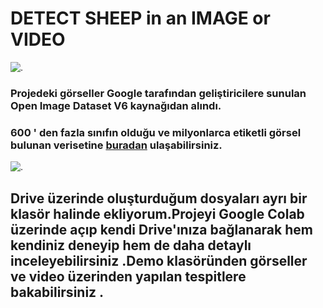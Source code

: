 # DETECT SHEEP in an IMAGE or VIDEO

![.](https://www.analyticssteps.com/backend/media/thumbnail/7303766/2600171_1592838425_Untitled-1.jpg)
### Projedeki görseller Google tarafından geliştiricilere sunulan Open Image Dataset V6 kaynağıdan alındı.
### 600 ' den fazla sınıfın olduğu ve milyonlarca etiketli görsel bulunan verisetine [buradan](https://storage.googleapis.com/openimages/web/index.html) ulaşabilirsiniz.
![.](https://miro.medium.com/max/2778/1*NMsiwi7SanSiuieQBgqEGw.png)

## Drive üzerinde oluşturduğum dosyaları ayrı bir klasör halinde ekliyorum.Projeyi Google Colab üzerinde açıp kendi Drive'ınıza bağlanarak hem kendiniz deneyip hem de daha detaylı inceleyebilirsiniz .Demo klasöründen görseller ve video üzerinden yapılan tespitlere bakabilirsiniz .


